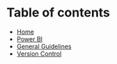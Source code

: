 # Table of contents

* [Home](README.md)
* [Power BI](power-bi-guidelines.md)
* [General Guidelines](general-guidelines.md)
* [Version Control](version-control.md)

